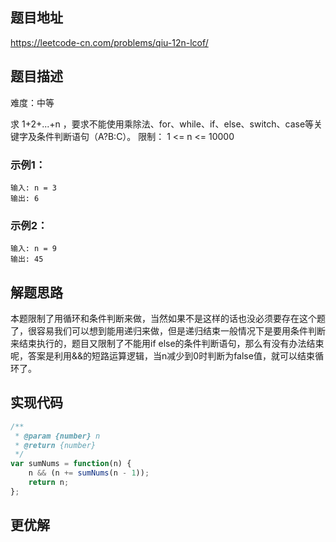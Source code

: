 ## 题目地址

https://leetcode-cn.com/problems/qiu-12n-lcof/

## 题目描述

难度：中等

求 1+2+...+n ，要求不能使用乘除法、for、while、if、else、switch、case等关键字及条件判断语句（A?B:C）。
限制： 1 <= n <= 10000

### 示例1：

```
输入: n = 3
输出: 6
```

### 示例2：

```
输入: n = 9
输出: 45
```

## 解题思路

本题限制了用循环和条件判断来做，当然如果不是这样的话也没必须要存在这个题了，很容易我们可以想到能用递归来做，但是递归结束一般情况下是要用条件判断来结束执行的，题目又限制了不能用if else的条件判断语句，那么有没有办法结束呢，答案是利用&&的短路运算逻辑，当n减少到0时判断为false值，就可以结束循环了。

## 实现代码


```js
/**
 * @param {number} n
 * @return {number}
 */
var sumNums = function(n) {
    n && (n += sumNums(n - 1));
    return n;
};
```

## 更优解



```js

```


